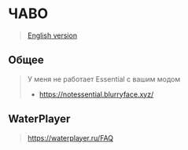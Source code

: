 # ЧАВО
> [English version](./en)

## Общее
> У меня не работает Essential с вашим модом
> - <https://notessential.blurryface.xyz/>

## WaterPlayer
> https://waterplayer.ru/FAQ
